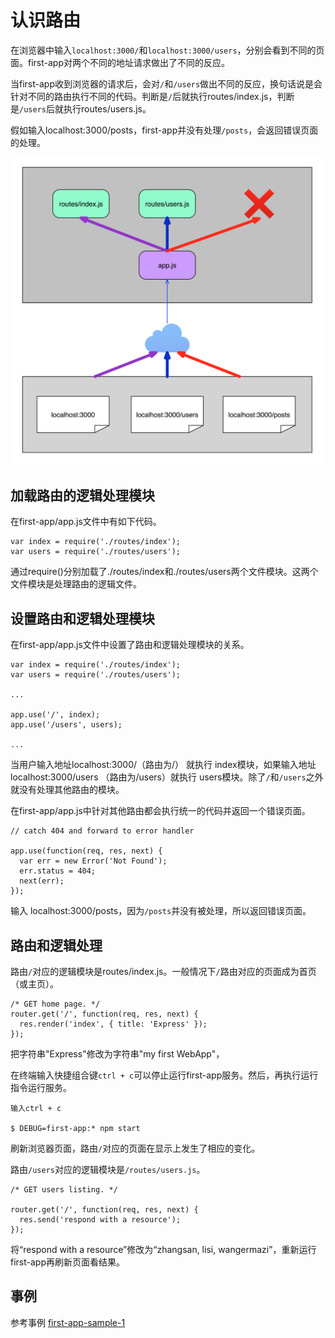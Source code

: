 # 认识路由

在浏览器中输入`localhost:3000/`和`localhost:3000/users`，分别会看到不同的页面。first-app对两个不同的地址请求做出了不同的反应。

当first-app收到浏览器的请求后，会对`/`和`/users`做出不同的反应，换句话说是会针对不同的路由执行不同的代码。判断是`/`后就执行routes/index.js，判断是`/users`后就执行routes/users.js。

假如输入localhost:3000/posts，first-app并没有处理`/posts`，会返回错误页面的处理。

![](/assets/route-map.png)

## 加载路由的逻辑处理模块

在first-app/app.js文件中有如下代码。

```
var index = require('./routes/index');
var users = require('./routes/users');
```

通过require\(\)分别加载了./routes/index和./routes/users两个文件模块。这两个文件模块是处理路由的逻辑文件。

## 设置路由和逻辑处理模块

在first-app/app.js文件中设置了路由和逻辑处理模块的关系。

```
var index = require('./routes/index');
var users = require('./routes/users');

...

app.use('/', index);
app.use('/users', users);

...
```

当用户输入地址localhost:3000/（路由为/） 就执行 index模块，如果输入地址 localhost:3000/users （路由为/users）就执行 users模块。除了`/`和`/users`之外就没有处理其他路由的模块。

在first-app/app.js中针对其他路由都会执行统一的代码并返回一个错误页面。

```
// catch 404 and forward to error handler

app.use(function(req, res, next) {
  var err = new Error('Not Found');
  err.status = 404;
  next(err);
});
```

输入 localhost:3000/posts，因为`/posts`并没有被处理，所以返回错误页面。

## 路由和逻辑处理

路由`/`对应的逻辑模块是routes/index.js。一般情况下`/`路由对应的页面成为首页（或主页）。

```
/* GET home page. */
router.get('/', function(req, res, next) {
  res.render('index', { title: 'Express' });
});
```

把字符串"Express"修改为字符串"my first WebApp"，

在终端输入快捷组合键`ctrl + c`可以停止运行first-app服务。然后，再执行运行指令运行服务。

```
输入ctrl + c

$ DEBUG=first-app:* npm start
```

刷新浏览器页面，路由`/`对应的页面在显示上发生了相应的变化。

路由`/users`对应的逻辑模块是`/routes/users.js`。

```
/* GET users listing. */

router.get('/', function(req, res, next) {
  res.send('respond with a resource');
});
```

将“respond with a resource”修改为“zhangsan, lisi, wangermazi”，重新运行first-app再刷新页面看结果。

## 事例

参考事例 [first-app-sample-1](https://github.com/xugy0926/learn-webapp-sample/tree/master/first-app-sample-1)

